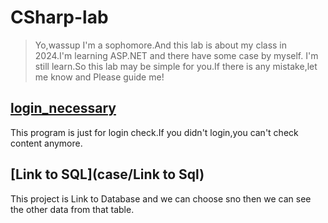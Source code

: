 # CSharp-lab
> Yo,wassup I'm a sophomore.And this lab is about my class in 2024.I'm learning ASP.NET and there have some case by myself.
> I'm still learn.So this lab may be simple for you.If there is any mistake,let me know and Please guide me!
## [login_necessary](/case/login_necessary)
This program is just for login check.If you didn't login,you can't check content anymore.
## [Link to SQL](case/Link to Sql)
This project is Link to Database and we can choose sno then we can see the other data from that table.
